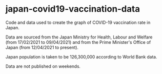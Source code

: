 # japan-covid19-vaccination-data
Code and data used to create the graph of COVID-19 vaccination rate in Japan.

Data are sourced from the Japan Ministry for Health, Labour and Welfare (from 17/02/2021 to 09/04/2021) and from the Prime Minister's Office of Japan (from 12/04/2021 to present).

Japan population is taken to be 126,300,000 according to World Bank data.

Data are not published on weekends.
